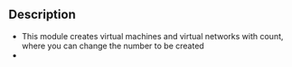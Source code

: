 ## Description

* This module creates virtual machines and virtual networks with count, where you can change the number to be created
* 